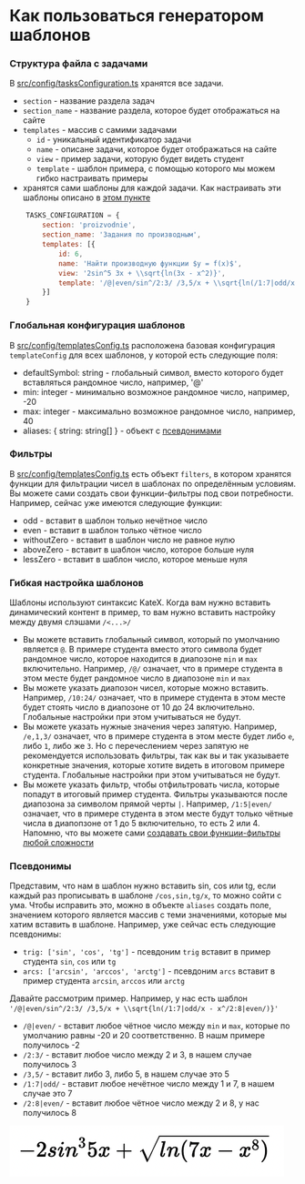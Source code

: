 # Как пользоваться генератором шаблонов

### Структура файла с задачами
В [src/config/tasksConfiguration.ts](./src/config/tasksConfiguration.ts) хранятся все задачи.
- `section` - название раздела задач
- `section_name` - название раздела, которое будет отображаться на сайте
- `templates` - массив с самими задачами
    - `id` - уникальный идентификатор задачи
    - `name` - описане задачи, которое будет отображаться на сайте
    - `view` - пример задачи, которую будет видеть студент
    - `template` - шаблон примера, с помощью которого мы можем гибко настраивать примеры
- хранятся сами шаблоны для каждой задачи. Как настраивать эти шаблоны описано в [этом пункте](#Гибкая-настройка-шаблонов)
```js
    TASKS_CONFIGURATION = {
        section: 'proizvodnie',
        section_name: 'Задания по производным',
        templates: [{
            id: 6,
            name: 'Найти производную функции $y = f(x)$',
            view: '2sin^5 3x + \\sqrt{ln(3x - x^2)}',
            template: '/@|even/sin^/2:3/ /3,5/x + \\sqrt{ln(/1:7|odd/x - x^/2:8|even/)}'
        }]
    }
```

### Глобальная конфигурация шаблонов
В [src/config/templatesConfig.ts](./src/config/templatesConfig.ts)
расположена базовая конфигурация `templateConfig` для всех шаблонов, у которой есть следующие поля:

- defaultSymbol: string - глобальный символ, вместо которого будет вставляться рандомное число, например, '@'
- min: integer - минимально возможное рандомное число, например, -20
- max: integer - максимально возможное рандомное число, например, 40
- aliases: { string: string[] } - объект с [псевдонимами](#Псевдонимы)

### Фильтры
В [src/config/templatesConfig.ts](./src/config/templatesConfig.ts)
есть объект `filters`, в котором хранятся функции для фильтрации чисел в шаблонах по определённым условиям.
Вы можете сами создать свои функции-фильтры под свои потребности.
Например, сейчас уже имеются следующие функции:
- odd - вставит в шаблон только нечётное число
- even - вставит в шаблон только чётное число
- withoutZero - вставит в шаблон число не равное нулю
- aboveZero - вставит в шаблон число, которое больше нуля
- lessZero - вставит в шаблон число, которое меньше нуля

### Гибкая настройка шаблонов
Шаблоны используют синтаксис KateX. Когда вам нужно вставить
динамический контент в пример, то вам нужно вставить настройку между двумя слэшами `/<...>/`
- Вы можете вставить глобальный символ, который по умолчанию является `@`. В примере студента вместо этого символа будет рандомное число,
которое находится в диапозоне `min` и `max` включительно. Например, `/@/` означает, что в примере студента в этом месте будет рандомное число в диапозоне `min` и `max`
- Вы можете указать диапозон чисел, которые можно вставить. Например, `/10:24/` означает, что в примере студента
в этом месте будет стоять число в диапозоне от 10 до 24 включительно. Глобальные настройки при этом учитываться не будут.
- Вы можете указать нужные значения через запятую. Например, `/e,1,3/` означает, что в примере студента в этом месте будет
либо `e`, либо `1`, либо же `3`. Но с перечеслением через запятую не рекомендуется использовать фильтры, так как вы и так указываете
конкретные значения, которые хотите видеть в итоговом примере студента. Глобальные настройки при этом учитываться не будут.
- Вы можете указать фильтр, чтобы отфильтровать числа, которые попадут в итоговый пример студента. Фильтры указываются
после диапозона за символом прямой черты `|`. Например, `/1:5|even/` означает, что в примере студента в этом месте будут
только чётные числа в диапопзоне от 1 до 5 включительно, то есть 2 или 4. Напомню, что вы можете сами [создавать свои функции-фильтры любой
сложности](#Фильтры)

### Псевдонимы
Представим, что нам в шаблон нужно вставить sin, cos или tg, если
каждый раз прописывать в шаблоне `/cos,sin,tg/x`, то можно сойти с ума.
Чтобы исправить это, можно в объекте `aliases` создать поле,
значением которого является массив с теми значениями, которые мы хатим вставить
в шаблоне. Например, уже сейчас есть следующие псевдонимы:
- `trig: ['sin', 'cos', 'tg']` - псевдоним `trig` вставит в пример студента `sin`, `cos` или `tg`
- `arcs: ['arcsin', 'arccos', 'arctg']` - псевдоним `arcs` вставит в пример студента `arcsin`, `arccos` или `arctg`

Давайте рассмотрим пример.
Например, у нас есть шаблон `'/@|even/sin^/2:3/ /3,5/x + \\sqrt{ln(/1:7|odd/x - x^/2:8|even/)}'`
- `/@|even/` - вставит любое чётное число между `min` и `max`, которые по умолчанию равны -20 и 20 соответственно.
В нашм примере получилось -2
- `/2:3/` - вставит любое число между 2 и 3, в нашем случае получилось 3
- `/3,5/` - вставит либо 3, либо 5, в нашем случае это 5
- `/1:7|odd/` - вставит любое нечётное число между 1 и 7, в нашем случае это 7
- `/2:8|even/` - вставит любое чётное число между 2 и 8, у нас получилось 8

![](./src/assets/doc/task_example.png)
